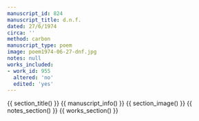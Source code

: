 ```yaml
---
manuscript_id: 824
manuscript_title: d.n.f.
dated: 27/6/1974
circa: ''
method: carbon
manuscript_type: poem
image: poem1974-06-27-dnf.jpg
notes: null
works_included:
- work_id: 955
  altered: 'no'
  edited: 'yes'
---
```


{{ section_title() }}
{{ manuscript_info() }}
{{ section_image() }}
{{ notes_section() }}
{{ works_section() }}
